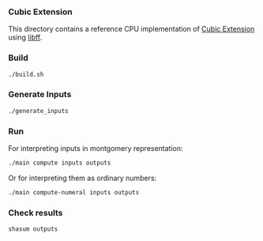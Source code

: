 ### Cubic Extension
This directory contains a reference CPU implementation of 
[Cubic Extension](https://codaprotocol.github.io/snark-challenge/problem-03-Cubic%20extension%20arithmetic.html) 
using [libff](README-libff.md).


### Build
``` bash
./build.sh
```

### Generate Inputs
``` bash
./generate_inputs
```

### Run
For interpreting inputs in montgomery representation:
``` bash
./main compute inputs outputs
```
Or for interpreting them as ordinary numbers:
``` bash
./main compute-numeral inputs outputs
```

### Check results
``` bash
shasum outputs
```
